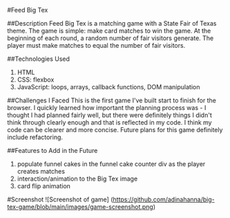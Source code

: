 #Feed Big Tex

##Description
Feed Big Tex is a matching game with a State Fair of Texas theme. The game is simple: make card matches to win the game. At the beginning of each round, a random number of fair visitors generate. The player must make matches to equal the number of fair visitors. 

##Technologies Used
1. HTML
2. CSS: flexbox
3. JavaScript: loops, arrays, callback functions, DOM manipulation

##Challenges I Faced 
This is the first game I've built start to finish for the browser. I quickly learned how important the planning process was - I thought I had planned fairly well, but there were definitely things I didn't think through clearly enough and that is reflected in my code. I think my code can be clearer and more concise. Future plans for this game definitely include refactoring.

##Features to Add in the Future
1. populate funnel cakes in the funnel cake counter div as the player creates matches
2. interaction/animation to the Big Tex image
3. card flip animation

#Screenshot
![Screenshot of game]
(https://github.com/adinahanna/big-tex-game/blob/main/images/game-screenshot.png)

